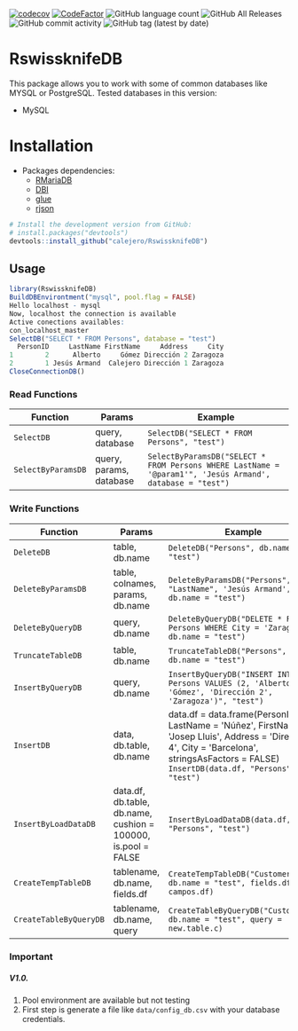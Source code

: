 
<!-- badges: start -->

[![codecov](https://codecov.io/gh/calejero/RswissknifeDB/branch/master/graph/badge.svg?token=oaw2jeS4I3)](https://codecov.io/gh/calejero/RswissknifeDB)
[![CodeFactor](https://www.codefactor.io/repository/github/calejero/rswissknifedb/badge?s=0bd4ffc58a552d40d86144c31b9f3ce03b48320f)](https://www.codefactor.io/repository/github/calejero/rswissknifedb)
![GitHub language count](https://img.shields.io/github/languages/count/calejero/rswissknifedb?style=flat-square)
![GitHub All Releases](https://img.shields.io/github/downloads/calejero/rswissknifedb/total)
![GitHub commit activity](https://img.shields.io/github/commit-activity/w/calejero/rswissknifedb)
![GitHub tag (latest by date)](https://img.shields.io/github/v/tag/calejero/rswissknifedb?style=flat-square)

<!-- badges: end -->

# RswissknifeDB
This package allows you to work with some of common databases like MYSQL or PostgreSQL. Tested databases in this version:
  - MySQL

# Installation

  - Packages dependencies:
      - [RMariaDB](https://rmariadb.r-dbi.org)
      - [DBI](https://github.com/r-dbi/DBI)
      - [glue](https://github.com/tidyverse/glue) 
      - [rjson](https://github.com/cran/rjson) 
 
``` r
# Install the development version from GitHub:
# install.packages("devtools")
devtools::install_github("calejero/RswissknifeDB")
```

## Usage
``` r
library(RswissknifeDB)
BuildDBEnvirontment("mysql", pool.flag = FALSE)
Hello localhost - mysql 
Now, localhost the connection is available
Active conections availables:
con_localhost_master 
SelectDB("SELECT * FROM Persons", database = "test")
  PersonID     LastName FirstName     Address     City
1        2      Alberto     Gómez Dirección 2 Zaragoza
2        1 Jesús Armand  Calejero Dirección 1 Zaragoza
CloseConnectionDB()
```

### Read Functions


| Function | Params | Example |
| ------ | ------ | ------ |
| `SelectDB` | query, database | `SelectDB("SELECT * FROM Persons", "test")`
| `SelectByParamsDB` | query, params, database | `SelectByParamsDB("SELECT * FROM Persons WHERE LastName = '@param1'", 'Jesús Armand', database = "test")`

### Write Functions


| Function | Params | Example |
| ------ | ------ | ------ |
| `DeleteDB` | table, db.name | `DeleteDB("Persons", db.name = "test")`
| `DeleteByParamsDB` | table, colnames, params, db.name | `DeleteByParamsDB("Persons", "LastName", 'Jesús Armand', db.name = "test")`
| `DeleteByQueryDB` | query, db.name | `DeleteByQueryDB("DELETE * FROM Persons WHERE City = 'Zaragoza'", db.name = "test")`
| `TruncateTableDB` | table, db.name | `TruncateTableDB("Persons", db.name = "test")`
| `InsertByQueryDB` | query, db.name | `InsertByQueryDB("INSERT INTO Persons VALUES (2, 'Alberto', 'Gómez', 'Dirección 2', 'Zaragoza')", "test")`
| `InsertDB` | data, db.table, db.name | data.df = data.frame(PersonID = 4, LastName = 'Núñez', FirstName = 'Josep Lluis', Address = 'Dirección 4', City = 'Barcelona', stringsAsFactors = FALSE) `InsertDB(data.df, "Persons", "test")`
| `InsertByLoadDataDB` | data.df, db.table, db.name, cushion = 100000, is.pool = FALSE | `InsertByLoadDataDB(data.df, "Persons", "test")`
| `CreateTempTableDB` | tablename, db.name, fields.df | `CreateTempTableDB("Customers", db.name = "test", fields.df = campos.df)`
| `CreateTableByQueryDB` | tablename, db.name, query | `CreateTableByQueryDB("Customers", db.name = "test", query = new.table.c)`


### Important
##### V1.0.

1) Pool environment are available but not testing
2) First step is generate a file like `data/config_db.csv` with your database credentials.
